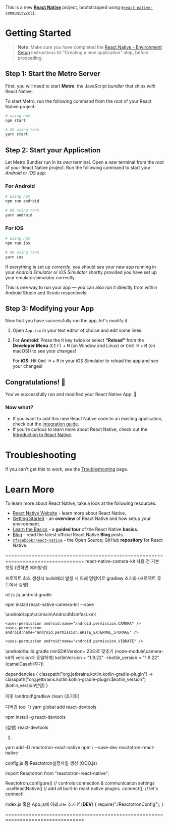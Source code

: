 This is a new [**React Native**](https://reactnative.dev) project, bootstrapped using [`@react-native-community/cli`](https://github.com/react-native-community/cli).

# Getting Started

>**Note**: Make sure you have completed the [React Native - Environment Setup](https://reactnative.dev/docs/environment-setup) instructions till "Creating a new application" step, before proceeding.

## Step 1: Start the Metro Server

First, you will need to start **Metro**, the JavaScript _bundler_ that ships _with_ React Native.

To start Metro, run the following command from the _root_ of your React Native project:

```bash
# using npm
npm start

# OR using Yarn
yarn start
```

## Step 2: Start your Application

Let Metro Bundler run in its _own_ terminal. Open a _new_ terminal from the _root_ of your React Native project. Run the following command to start your _Android_ or _iOS_ app:

### For Android

```bash
# using npm
npm run android

# OR using Yarn
yarn android
```

### For iOS

```bash
# using npm
npm run ios

# OR using Yarn
yarn ios
```

If everything is set up _correctly_, you should see your new app running in your _Android Emulator_ or _iOS Simulator_ shortly provided you have set up your emulator/simulator correctly.

This is one way to run your app — you can also run it directly from within Android Studio and Xcode respectively.

## Step 3: Modifying your App

Now that you have successfully run the app, let's modify it.

1. Open `App.tsx` in your text editor of choice and edit some lines.
2. For **Android**: Press the <kbd>R</kbd> key twice or select **"Reload"** from the **Developer Menu** (<kbd>Ctrl</kbd> + <kbd>M</kbd> (on Window and Linux) or <kbd>Cmd ⌘</kbd> + <kbd>M</kbd> (on macOS)) to see your changes!

   For **iOS**: Hit <kbd>Cmd ⌘</kbd> + <kbd>R</kbd> in your iOS Simulator to reload the app and see your changes!

## Congratulations! :tada:

You've successfully run and modified your React Native App. :partying_face:

### Now what?

- If you want to add this new React Native code to an existing application, check out the [Integration guide](https://reactnative.dev/docs/integration-with-existing-apps).
- If you're curious to learn more about React Native, check out the [Introduction to React Native](https://reactnative.dev/docs/getting-started).

# Troubleshooting

If you can't get this to work, see the [Troubleshooting](https://reactnative.dev/docs/troubleshooting) page.

# Learn More

To learn more about React Native, take a look at the following resources:

- [React Native Website](https://reactnative.dev) - learn more about React Native.
- [Getting Started](https://reactnative.dev/docs/environment-setup) - an **overview** of React Native and how setup your environment.
- [Learn the Basics](https://reactnative.dev/docs/getting-started) - a **guided tour** of the React Native **basics**.
- [Blog](https://reactnative.dev/blog) - read the latest official React Native **Blog** posts.
- [`@facebook/react-native`](https://github.com/facebook/react-native) - the Open Source; GitHub **repository** for React Native.


=================================================================================
react-native-camera-kit 사용 전 기본 셋팅 (안하면 에러발생)

프로젝트 최초 생성시 build에러 발생 시 아래 명령어로 gradlew 초기화
(프로젝트 루트에서 실행)

rd /s /q android\.gradle



npm install react-native-camera-kit --save 

\android\app\src\main\AndroidMainfest.xml

<!--    카메라 접근제어-->
    <uses-permission android:name="android.permission.CAMERA" />
    <uses-permission android:name="android.permission.WRITE_EXTERNAL_STORAGE" />
<!--    진동 접근제어-->
    <uses-permission android:name="android.permission.VIBRATE" />

\android\build.gradle
minSDKVersion= 23으로 맞추기 (node-module\camera-kit의 version과 동일하게)
kotlinVersion = "1.9.22" ->kotlin_version = "1.9.22" (camelCase바꾸기)

dependencies {
	classpath("org.jetbrains.kotlin:kotlin-gradle-plugin")
	-> classpath("org.jetbrains.kotlin:kotlin-gradle-plugin:$kotlin_version")
	(kotlin_version반영)
}


이후 \android\gradlew clean (초기화)

디버깅 tool 
1)
yarn global add react-devtools

npm install -g react-devtools

(실행) react-devtools

2)

yarn add -D reactotron-react-native
npm i --save-dev reactotron-react-native

config.js 등 Reactotron설정파일 생성 (OOO.js)

import Reactotron from "reactotron-react-native";

Reactotron.configure() // controls connection & communication settings
  .useReactNative() // add all built-in react native plugins
  .connect(); // let's connect!


index.js 혹은 App.js에 아래코드 추가
if (__DEV__) {
  require("./ReactotronConfig");
}

=================================================================================